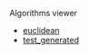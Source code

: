 Algorithms viewer

* [euclidean](/algovue/v1/algorithm.html?euclidean)
* [test_generated](/algovue/v1/algorithm.html?test_generated)
